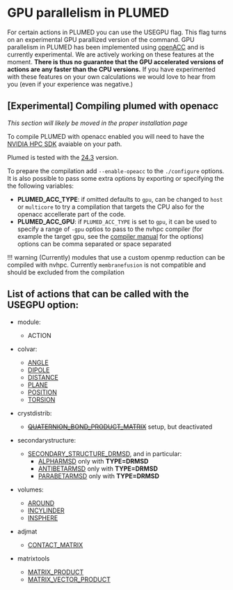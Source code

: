 # GPU parallelism in PLUMED

For certain actions in PLUMED you can use the USEGPU flag. This flag turns on an experimental GPU parallized version of the 
command. GPU parallelism in PLUMED has been implemented using [openACC](https://www.openacc.org) and is currently experimental. We are actively working
on these features at the moment. __There is thus no guarantee that the GPU accelerated versions of actions are any faster than 
the CPU versions.__ If you have experimented with these features on your own calculations we would love to hear from you (even 
if your experience was negative.)

## [Experimental] Compiling plumed with openacc

_This section will likely be moved  in the proper installation page_

To compile PLUMED with openacc enabled you will need to have the [NVIDIA HPC SDK](https://developer.nvidia.com/hpc-sdk) avaiable on your path.

Plumed is tested with the [24.3](https://developer.nvidia.com/nvidia-hpc-sdk-243-downloads) version.

To prepare the compilation add `--enable-opeacc` to the `./configure` options.
It is also possible to pass some extra options by exporting or specifying the the following variables:
 - **PLUMED_ACC_TYPE**: if omitted defaults to `gpu`, can be changed to `host` or `multicore` to try a compilation that targets the CPU also for the openacc accellerate part of the code.
 - **PLUMED_ACC_GPU**: if `PLUMED_ACC_TYPE` is set to `gpu`, it can be used to specify a range of `-gpu` optios to pass to the nvhpc compiler (for example the target gpu, see the [compiler manual](https://docs.nvidia.com/hpc-sdk/compilers/hpc-compilers-user-guide/index.html) for the options) options can be comma separated or space separated


!!! warning
    (Currently) modules that use a custom openmp reduction can be compiled with nvhpc.
    Currently `membranefusion` is not compatible and should be excluded from the compilation


## List of actions that can be called with the USEGPU option:

 - module:
   - ACTION

 - colvar:
   - [ANGLE](ANGLE.md)
   - [DIPOLE](DIPOLE.md)
   - [DISTANCE](DISTANCE.md)
   - [PLANE](PLANE.md)
   - [POSITION](POSITION.md)
   - [TORSION](TORSION.md)
 - crystdistrib:
   - ~~[QUATERNION_BOND_PRODUCT_MATRIX](QUATERNION_BOND_PRODUCT_MATRIX.md)~~ setup, but deactivated
 - secondarystructure:
   - [SECONDARY_STRUCTURE_DRMSD](SECONDARY_STRUCTURE_DRMSD.md), and in particular:
     - [ALPHARMSD](ALPHARMSD.md) only with **TYPE=DRMSD**
     - [ANTIBETARMSD](ANTIBETARMSD.md) only with **TYPE=DRMSD**
     - [PARABETARMSD](PARABETARMSD.md) only with **TYPE=DRMSD**
 - volumes:
   - [AROUND](AROUND.md)
   - [INCYLINDER](INCYLINDER.md)
   - [INSPHERE](INSPHERE.md)
- adjmat
   - [CONTACT_MATRIX](CONTACT_MATRIX.md)
- matrixtools
   - [MATRIX_PRODUCT](MATRIX_PRODUCT.md)
   - [MATRIX_VECTOR_PRODUCT](MATRIX_VECTOR_PRODUCT.md)
